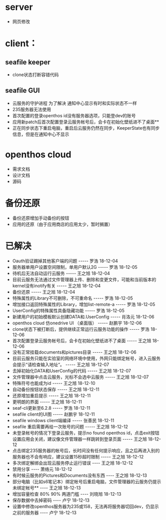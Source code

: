 # server
- 网页修改

# client：
## seafile keeper
  - clone状态打断容错代码
  
## seafile GUI
  - 云服务的守护进程 为了解决 通知中心显示有时和实际状态不一样
  - 235服务器无法使用
  - 首次配置的登录openthos id没有服务器选项，只能登dev的账号
  - 应用新patch后首次配置登录云服务帐号后，会卡在初始化壁纸进不了桌面**
  - 正在同步状态下重启电脑，重启后云服务仍然在同步，KeeperState也有同步信息，但是在通知中心不显示
 
# openthos cloud
  - 需求文档
  - 设计文档
  - 源码

# 备份还原
  - 备份还原增加手动备份的按钮
  - 应用的还原（由于应用商店的应用太少，暂时搁置）
  
# 已解决
  - Oauth验证踢掉其他客户端的问题 ----- 罗浩 18-12-04
  - 服务器单用户设置空间限制，单用户默认2G ----- 罗浩 18-12-05
  - 待机后无法自动运行云服务 ----- 王之旭 18-12-04
  - 目前云服务无法通过文件管理器上传、删除和变更文件，可能和当前版本的kernel没有inotify有关 ----- 王之旭 18-12-04
  - 备份还原 ----- 王之旭 18-12-04
  - 特殊属性的Library不可删除，不可重命名 ----- 罗浩 18-12-05
  - 增加接口返回特殊属性的Library，增加list-remote-a ----- 罗浩 18-12-05
  - UserConfig的特殊属性具备隐藏功能 ----- 罗浩 18-12-05
  - 新建用户的初始模板默认创建DATA和.UserConfig ----- 肖洛元 18-12-06
  - openthos cloud 仿onedrive UI （桌面版） ----- 赵鹏宇 18-12-06
  - clone状态下被打断后，提供继续正常运行云服务功能的操作 ----- 罗浩 18-12-06
  - 首次配置登录云服务帐号后，会卡在初始化壁纸进不了桌面 ----- 王之旭 18-12-06
  - 没有正常挂载documents和pictures目录 ----- 王之旭 18-12-06 
  - 目前云服务只能在实验室的网络环境中使用，外网只能绑定帐号，进入云服务会提示“请检查输入地址“。 ----- 王之旭 18-12-07
  - 去掉初始化DATA和UserConfig的代码 ----- 王之旭 18-12-07
  - 文件管理器中点击云服务，光标不会选中云服务 ----- 王之旭 18-12-07
  - 特殊符号也能成为id ----- 王之旭 18-12-10
  - 自动备份按钮状态保存 ----- 王之旭 18-12-11
  - 还原增加重启提示 ----- 王之旭 18-12-11
  - 更明朗的界面 ----- 王之旭 18-12-11
  - seaf-cli更新至6.2.8 ----- 罗浩 18-12-11
  - seafile client的UI图 ----- 赵鹏宇 18-12-11
  - seafile windows client端编译 ----- 张善民 18-12-11
  - seafile 重启需要再给一次账号的问题 ----- 王之旭 18-12-12
  - 未登录帐号的情况下登录云服务，提示no found openthos id，点击exit按钮设置应用会关闭，建议像文件管理器一样跳转到登录页面 ----- 王之旭 18-12-12
  - 点击绑定235服务器的帐号后，长时间没有任何提示响应，且之后再进入别的服务器也不会有响应，建议设置15秒超时限制 ----- 王之旭 18-12-12
  - 多次绑定解绑会出现云服务停止运行错误 ---- 王之旭 18-12-12
  - 禁用分享 ---- 萧络元 18-12-12
  - 有时候云服务的Pictures和Documents没有东西 ---- 王之旭 18-12-13
  - 部分电脑（比如s6笔记本）绑定帐号后重启电脑，文件管理器的云服务仍提示未绑定帐号** ---- 王之旭 18-12-13
  - 增加容量检查 80% 90% 两道门槛 ---- 刘晓旭 18-12-13
  - 保存数据中去掉密码 ---- 卢宁 18-12-13
  - 设置中修改openthos服务器为235或158，无法再将服务器切回dev，仍显示之前的服务器 ---- 卢宁 18-12-13
  
